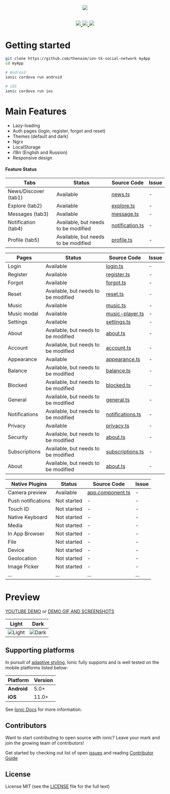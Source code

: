 <a href="https://github.com/thenaim/ion-tk-social-network">
  <p align="center">
    <img src="https://i.imgur.com/Abfa3cV.png">
  </p>
</a>

<h2 align="center">
  <a href="https://github.com/thenaim/ion-tk-social-network/releases">
    <img src="https://flat.badgen.net/github/release/thenaim/ion-tk-social-network">
  </a>
  <a href="https://github.com/thenaim/ion-tk-social-network/commits/master">
    <img src="https://flat.badgen.net/github/last-commit/thenaim/ion-tk-social-network">
  </a>
  <a href="https://github.com/thenaim/ion-tk-social-network/blob/master/LICENSE">
    <img src="https://flat.badgen.net/github/license/thenaim/ion-tk-social-network">
  </a>
</h2>

# Getting started

```bash
git clone https://github.com/thenaim/ion-tk-social-network myApp
cd myApp

# Android
ionic cordova run android

# iOS
ionic cordova run ios
```

# Main Features

- Lazy-loading
- Auth pages (login, register, forgot and reset)
- Themes (default and dark)
- Ngrx
- LocalStorage
- i18n (English and Russion)
- Responsive design

#### Feature Status

| Tabs                 | Status                                              | Source Code                                      | Issue          |
|----------------------|-----------------------------------------------------|--------------------------------------------------|----------------|
| News/Discover (tab1) |                                           Available | [news.ts](src/app/tabs/news)                     |              - |
| Explore (tab2)       |                                           Available | [explore.ts](src/app/tabs/explore)               |              - |
| Messages (tab3)      |                                           Available | [message.ts](src/app/tabs/message)               |              - |
| Notification (tab4)  |                 Available, but needs to be modified | [notification.ts](src/app/tabs/notification)     |              - |
| Profile (tab5)       |                 Available, but needs to be modified | [profile.ts](src/app/tabs/profile)               |              - |

| Pages           | Status                                    | Source Code                                                     | Issue          |
|-----------------|-------------------------------------------|-----------------------------------------------------------------|----------------|
| Login           |                                 Available | [login.ts](src/app/pages/auth/login)                            |              - |
| Register        |                                 Available | [register.ts](src/app/pages/auth/register)                      |              - |
| Forgot          |                                 Available | [forgot.ts](src/app/pages/auth/forgot)                          |              - |
| Reset           |       Available, but needs to be modified | [reset.ts](src/app/pages/auth/reset)                            |              - |
| Music           |                                 Available | [music.ts](src/app/pages/settings)                              |              - |
| Music modal     |                                 Available | [music-player.ts](src/app/pages/shared/music-player)            |              - |
| Settings        |                                 Available | [settings.ts](src/app/pages/music)                              |              - |
| About           |       Available, but needs to be modified | [about.ts](src/app/pages/settings/about)                        |              - |
| Account         |       Available, but needs to be modified | [account.ts](src/app/pages/settings/account)                    |              - |
| Appearance      |                                 Available | [appearance.ts](src/app/pages/settings/appearance)              |              - |
| Balance         |       Available, but needs to be modified | [balance.ts](src/app/pages/settings/balance)                    |              - |
| Blocked         |       Available, but needs to be modified | [blocked.ts](src/app/pages/settings/blocked)                    |              - |
| General         |       Available, but needs to be modified | [general.ts](src/app/pages/settings/general)                    |              - |
| Notifications   |       Available, but needs to be modified | [notifications.ts](src/app/pages/settings/notifications)        |              - |
| Privacy         |                                 Available | [privacy.ts](src/app/pages/settings/privacy)                    |              - |
| Security        |       Available, but needs to be modified | [about.ts](src/app/pages/settings/about)                        |              - |
| Subscriptions   |       Available, but needs to be modified | [subscriptions.ts](src/app/pages/settings/subscriptions)        |              - |
| About           |       Available, but needs to be modified | [about.ts](src/app/pages/settings/about)                        |              - |

| Native Plugins          | Status                                              | Source Code                                   | Issue          |
|-------------------------|-----------------------------------------------------|-----------------------------------------------|----------------|
| Camera preview          |                                           Available | [app.component.ts](src/app/app.component.ts)  |              - |
| Push notifications      |                                         Not started |                                             - |              - |
| Touch ID                |                                         Not started |                                             - |              - |
| Native Keyboard         |                                         Not started |                                             - |              - |
| Media                   |                                         Not started |                                             - |              - |
| In App Browser          |                                         Not started |                                             - |              - |
| File                    |                                         Not started |                                             - |              - |
| Device                  |                                         Not started |                                             - |              - |
| Geolocation             |                                         Not started |                                             - |              - |
| Image Picker            |                                         Not started |                                             - |              - |
| ...                     |                                                 ... |                                           ... |            ... |

# Preview

[YOUTUBE DEMO](https://www.youtube.com/watch?v=GCs2TVZkC_U) or [DEMO GIF AND SCREENSHOTS](https://github.com/thenaim/ion-tk-social-network/blob/master/PREVIEW.md)

| Light  | Dark  |
| -----------------| -----|
| ![Light](https://i.imgur.com/XKCKrT8.png) | ![Dark](https://i.imgur.com/HT3ko7i.png) |

## Supporting platforms

In pursuit of [adaptive styling](https://ionicframework.com/docs/core-concepts/fundamentals#adaptive-styling), Ionic fully supports and is well tested on the mobile platforms listed below:

| Platform | Version |
| - | - |
| **Android** | 5.0+ |
| **iOS** | 11.0+ |

See [Ionic Docs](https://ionicframework.com/docs/reference/browser-support) for more information.

## Contributors

Want to start contributing to open source with ionic? Leave your mark and join the growing team of contributors!

Get started by checking out list of open [issues](https://github.com/thenaim/ion-tk-social-network/issues) and reading [Contributor Guide](https://github.com/thenaim/ion-tk-social-network/blob/master/CONTRIBUTING.md)

## License

License MIT (see the [LICENSE](https://github.com/thenaim/ion-tk-social-network/blob/master/LICENSE) file for the full text)
